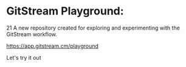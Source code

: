 # GitStream Playground:
21
A new repository created for exploring and experimenting with the GitStream workflow.

https://app.gitstream.cm/playground

Let's try it out
